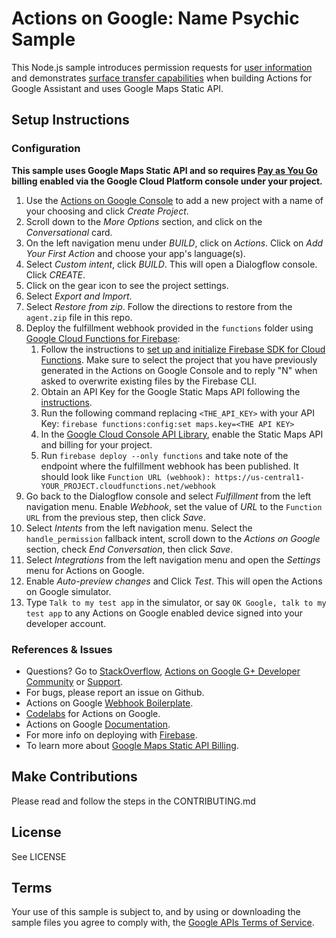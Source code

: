 # Actions on Google: Name Psychic Sample

This Node.js sample introduces permission requests for [user information](https://developers.google.com/actions/assistant/helpers#user_information) and
demonstrates [surface transfer capabilities](https://developers.google.com/actions/assistant/surface-capabilities#multi-surface_conversations)
when building Actions for Google Assistant and uses Google Maps Static API.

## Setup Instructions

### Configuration
**This sample uses Google Maps Static API and so requires [Pay as You Go](https://developers.google.com/maps/documentation/maps-static/usage-and-billing) billing enabled via the Google Cloud Platform console under your project.**

1. Use the [Actions on Google Console](https://console.actions.google.com) to add a new project with a name of your choosing and click *Create Project*.
1. Scroll down to the *More Options* section, and click on the *Conversational* card.
1. On the left navigation menu under *BUILD*, click on *Actions*. Click on *Add Your First Action* and choose your app's language(s).
1. Select *Custom intent*, click *BUILD*. This will open a Dialogflow console. Click *CREATE*.
1. Click on the gear icon to see the project settings.
1. Select *Export and Import*.
1. Select *Restore from zip*. Follow the directions to restore from the `agent.zip` file in this repo.
1. Deploy the fulfillment webhook provided in the `functions` folder using [Google Cloud Functions for Firebase](https://firebase.google.com/docs/functions/):
   1. Follow the instructions to [set up and initialize Firebase SDK for Cloud Functions](https://firebase.google.com/docs/functions/get-started#set_up_and_initialize_functions_sdk). Make sure to select the project that you have previously generated in the Actions on Google Console and to reply "N" when asked to overwrite existing files by the Firebase CLI.
   1. Obtain an API Key for the Google Static Maps API following the [instructions](https://developers.google.com/maps/documentation/maps-static/intro).
   1. Run the following command replacing `<THE_API_KEY>` with your API Key: `firebase functions:config:set maps.key=<THE API KEY>`
   1. In the [Google Cloud Console API Library](https://console.cloud.google.com/apis/library), enable the Static Maps API and billing for your project.
   1. Run `firebase deploy --only functions` and take note of the endpoint where the fulfillment webhook has been published. It should look like `Function URL (webhook): https://us-central1-YOUR_PROJECT.cloudfunctions.net/webhook`
1. Go back to the Dialogflow console and select *Fulfillment* from the left navigation menu. Enable *Webhook*, set the value of *URL* to the `Function URL` from the previous step, then click *Save*.
1. Select *Intents* from the left navigation menu. Select the `handle_permission` fallback intent, scroll down to the *Actions on Google* section, check *End Conversation*, then click *Save*.
1. Select *Integrations* from the left navigation menu and open the *Settings* menu for Actions on Google.
1. Enable *Auto-preview changes* and Click *Test*. This will open the Actions on Google simulator.
1. Type `Talk to my test app` in the simulator, or say `OK Google, talk to my test app` to any Actions on Google enabled device signed into your developer account.

### References & Issues
+ Questions? Go to [StackOverflow](https://stackoverflow.com/questions/tagged/actions-on-google), [Actions on Google G+ Developer Community](https://g.co/actionsdev) or [Support](https://developers.google.com/actions/support/).
+ For bugs, please report an issue on Github.
+ Actions on Google [Webhook Boilerplate](https://github.com/actions-on-google/dialogflow-webhook-boilerplate-nodejs).
+ [Codelabs](https://codelabs.developers.google.com/?cat=Assistant) for Actions on Google.
+ Actions on Google [Documentation](https://developers.google.com/actions/extending-the-assistant).
+ For more info on deploying with [Firebase](https://developers.google.com/actions/dialogflow/deploy-fulfillment).
+ To learn more about [Google Maps Static API Billing](https://developers.google.com/maps/documentation/maps-static/usage-and-billing).

## Make Contributions
Please read and follow the steps in the CONTRIBUTING.md

## License
See LICENSE

## Terms
Your use of this sample is subject to, and by using or downloading the sample files you agree to comply with, the [Google APIs Terms of Service](https://developers.google.com/terms/).

